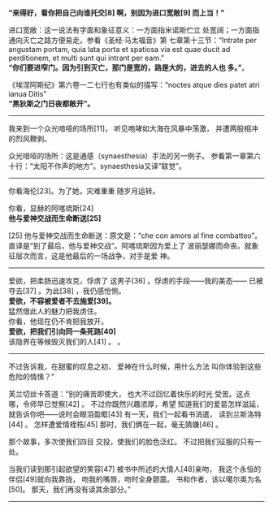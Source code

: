 **“来得好，看你把自己向谁托交[8]
啊，别因为进口宽敞[9]
而上当！"**

进口宽敞：这一说法有字面和象征意义：一方面指米诺斯伫立
处宽阔；一方面指通向灭亡之路方便易走。参看《圣经·马太福音》第
七章第十三节：“Intrate per angustam portam, quia lata porta et spatiosa via
 est quae ducit ad perditionem, et multi sunt qui intrant per eam.”<br/>
 **“你们要进窄门。因为引到灭亡，那门是宽的，路是大的，进去的人也
多。”**。

《埃涅阿斯纪》第六卷一二七行也有类似的描写：“noctes
 atque dies patet atri ianua Ditis”<br/>
**“黑狄斯之门日夜都敞开”。**

***
我来到一个众光喑哑的场所[11]，
听见咆哮如大海在风暴中荡激，
并遭两股相冲的烈风鞭剥。

众光喑哑的场所：这是通感（synaesthesia）手法的另一例子。
参看第一章第六十行：“太阳不作声的地方”。synaesthesia又译“联觉”。
***
你看海伦[23]。为了她，灾难重重
随岁月运转。

你看，显赫的阿喀琉斯[24]<br/>
**他与爱神交战而生命断送[25]**


[25]
他与爱神交战而生命断送：原文是：“che con amore al fine
 combatteo”。直译是“到了最后，他与爱神交战”。阿喀琉斯因为爱上了
波丽瑟娜而命丧。就象征层次而言，这是他最后的一场战争，对手是爱
神。


***
爱欲，把柔肠迅速攻克，俘虏了
这男子[36]
。俘虏的手段——我的美态——
已被夺去[37]
。为此[38]
，我仍感怆恻。<br/>
**爱欲，不容被爱者不去施爱[39]。**<br/>
猛然借此人的魅力把我虏住。<br/>
你看，他现在仍不肯把我放开。<br/>
**爱欲，把我们引向同一条死路[40]**<br/>
该隐界在等候毁灭我们的人[41]
。
。
***
不过告诉我，在甜蜜的叹息之初，
爱神在什么时候，用什么方法
叫你体验到这些危险的情愫？”

芙兰切丝卡答道：“别的痛苦即使大，
也大不过回忆着快乐的时光
受苦。这点哪，令师早已觉察[42]
。
不过你既然兴趣浓厚，希望
知道我们的爱苗怎样滋延，
就告诉你吧——说时会眼泪盈眶[43]
有一天，我们一起看书消遣，
读到兰斯洛特[44]
。
怎样遭爱情桎梏[45]
那时，我们俩在一起，毫无猜嫌[46]
。

那个故事，多次使我们四目
交投，使我们的脸色泛红。
不过把我们征服的只有一处。

当我们读到那引起欲望的笑容[47]
被书中所述的大情人[48]亲吻，
我这个永恒的伴侣[49]就向我靠拢，
吻我的嘴唇，吻时全身颤震。
书和作者，该以噶尔奥为名[50]。
那天，我们再没有读其余部分。”

***
